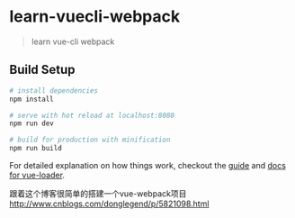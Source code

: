 # learn-vuecli-webpack

> learn vue-cli webpack

## Build Setup

``` bash
# install dependencies
npm install

# serve with hot reload at localhost:8080
npm run dev

# build for production with minification
npm run build
```

For detailed explanation on how things work, checkout the [guide](http://vuejs-templates.github.io/webpack/) and [docs for vue-loader](http://vuejs.github.io/vue-loader).




跟着这个博客很简单的搭建一个vue-webpack项目
http://www.cnblogs.com/donglegend/p/5821098.html


